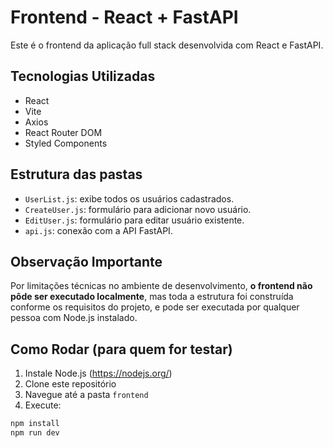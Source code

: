 # Frontend - React + FastAPI

Este é o frontend da aplicação full stack desenvolvida com React e FastAPI.

## Tecnologias Utilizadas

- React
- Vite
- Axios
- React Router DOM
- Styled Components

## Estrutura das pastas

- `UserList.js`: exibe todos os usuários cadastrados.
- `CreateUser.js`: formulário para adicionar novo usuário.
- `EditUser.js`: formulário para editar usuário existente.
- `api.js`: conexão com a API FastAPI.

##  Observação Importante

Por limitações técnicas no ambiente de desenvolvimento, **o frontend não pôde ser executado localmente**, mas toda a estrutura foi construída conforme os requisitos do projeto, e pode ser executada por qualquer pessoa com Node.js instalado.

##  Como Rodar (para quem for testar)

1. Instale Node.js (https://nodejs.org/)
2. Clone este repositório
3. Navegue até a pasta `frontend`
4. Execute:

```bash
npm install
npm run dev
